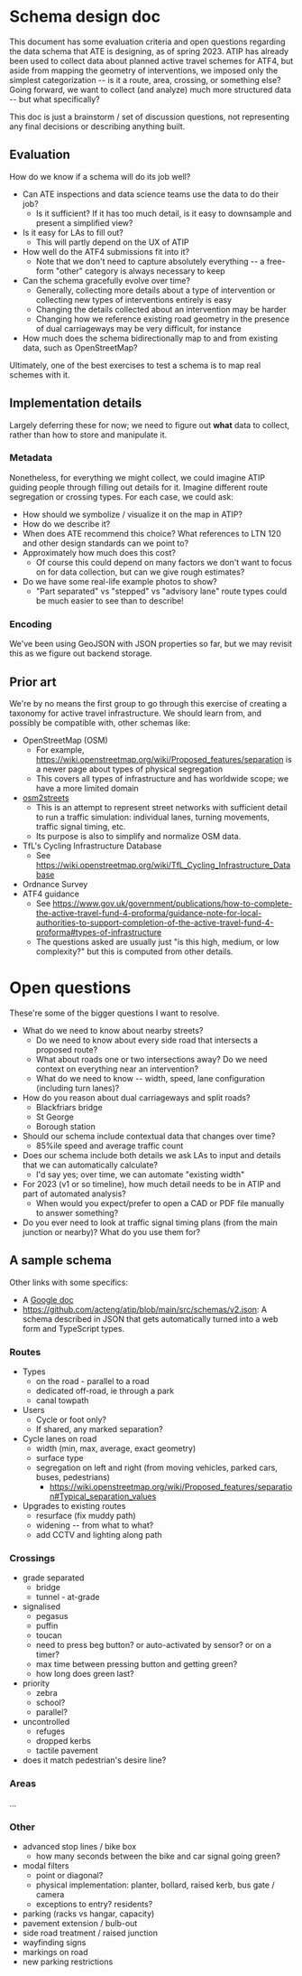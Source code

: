 # Schema design doc

This document has some evaluation criteria and open questions regarding the
data schema that ATE is designing, as of spring 2023.  ATIP has already been
used to collect data about planned active travel schemes for ATF4, but aside
from mapping the geometry of interventions, we imposed only the simplest
categorization -- is it a route, area, crossing, or something else? Going
forward, we want to collect (and analyze) much more structured data -- but what
specifically?

This doc is just a brainstorm / set of discussion questions, not representing any final decisions or describing anything built.

## Evaluation

How do we know if a schema will do its job well?

- Can ATE inspections and data science teams use the data to do their job?
  - Is it sufficient? If it has too much detail, is it easy to downsample and
    present a simplified view?
- Is it easy for LAs to fill out?
  - This will partly depend on the UX of ATIP
- How well do the ATF4 submissions fit into it?
  - Note that we don't need to capture absolutely everything -- a free-form
    "other" category is always necessary to keep
- Can the schema gracefully evolve over time?
  - Generally, collecting more details about a type of intervention or
    collecting new types of interventions entirely is easy
  - Changing the details collected about an intervention may be harder
  - Changing how we reference existing road geometry in the presence of dual
    carriageways may be very difficult, for instance
- How much does the schema bidirectionally map to and from existing data, such
  as OpenStreetMap?

Ultimately, one of the best exercises to test a schema is to map real schemes
with it.

## Implementation details

Largely deferring these for now; we need to figure out **what** data to collect,
rather than how to store and manipulate it.

### Metadata

Nonetheless, for everything we might collect, we could imagine ATIP guiding
people through filling out details for it. Imagine different route segregation
or crossing types. For each case, we could ask:

- How should we symbolize / visualize it on the map in ATIP?
- How do we describe it?
- When does ATE recommend this choice? What references to LTN 120 and other
  design standards can we point to?
- Approximately how much does this cost?
  - Of course this could depend on many factors we don't want to focus on for
    data collection, but can we give rough estimates?
- Do we have some real-life example photos to show?
  - "Part separated" vs "stepped" vs "advisory lane" route types could be much
    easier to see than to describe!

### Encoding

We've been using GeoJSON with JSON properties so far, but we may revisit this
as we figure out backend storage.

## Prior art

We're by no means the first group to go through this exercise of creating a
taxonomy for active travel infrastructure. We should learn from, and possibly be
compatible with, other schemas like:

- OpenStreetMap (OSM)
  - For example,
    <https://wiki.openstreetmap.org/wiki/Proposed_features/separation> is a
    newer page about types of physical segregation
  - This covers all types of infrastructure and has worldwide scope; we have a
    more limited domain
- [osm2streets](https://github.com/a-b-street/osm2streets)
  - This is an attempt to represent street networks with sufficient detail to
    run a traffic simulation: individual lanes, turning movements, traffic
    signal timing, etc.
  - Its purpose is also to simplify and normalize OSM data.
- TfL's Cycling Infrastructure Database
  - See
    <https://wiki.openstreetmap.org/wiki/TfL_Cycling_Infrastructure_Database>
- Ordnance Survey
- ATF4 guidance
  - See
    <https://www.gov.uk/government/publications/how-to-complete-the-active-travel-fund-4-proforma/guidance-note-for-local-authorities-to-support-completion-of-the-active-travel-fund-4-proforma#types-of-infrastructure>
  - The questions asked are usually just "is this high, medium, or low
    complexity?" but this is computed from other details.

# Open questions

These're some of the bigger questions I want to resolve.

- What do we need to know about nearby streets?
  - Do we need to know about every side road that intersects a proposed route?
  - What about roads one or two intersections away? Do we need context on
    everything near an intervention?
  - What do we need to know -- width, speed, lane configuration (including turn
    lanes)?
- How do you reason about dual carriageways and split roads?
  - Blackfriars bridge
  - St George
  - Borough station
- Should our schema include contextual data that changes over time?
  - 85%ile speed and average traffic count
- Does our schema include both details we ask LAs to input and details that we
  can automatically calculate?
  - I'd say yes; over time, we can automate "existing width"
- For 2023 (v1 or so timeline), how much detail needs to be in ATIP and part of
  automated analysis?
  - When would you expect/prefer to open a CAD or PDF file manually to answer
    something?
- Do you ever need to look at traffic signal timing plans (from the main
  junction or nearby)? What do you use them for?

## A sample schema

Other links with some specifics:

- A [Google doc](https://docs.google.com/document/d/1fi8OupRlI4HptWIF_NTdp73XQmqYwOcSYBaeiN2z5jY/edit?usp=sharing)
- <https://github.com/acteng/atip/blob/main/src/schemas/v2.json>: A schema described in JSON that gets automatically turned into a web form and TypeScript types.

### Routes

- Types
  - on the road - parallel to a road
  - dedicated off-road, ie through a park
  - canal towpath
- Users
  - Cycle or foot only?
  - If shared, any marked separation?
- Cycle lanes on road
  - width (min, max, average, exact geometry)
  - surface type
  - segregation on left and right (from moving vehicles, parked cars, buses,
    pedestrians)
    - <https://wiki.openstreetmap.org/wiki/Proposed_features/separation#Typical_separation_values>
- Upgrades to existing routes
  - resurface (fix muddy path)
  - widening -- from what to what?
  - add CCTV and lighting along path

### Crossings

- grade separated
  - bridge
  - tunnel - at-grade
- signalised
  - pegasus
  - puffin
  - toucan
  - need to press beg button? or auto-activated by sensor? or on a timer?
  - max time between pressing button and getting green?
  - how long does green last?
- priority
  - zebra
  - school?
  - parallel?
- uncontrolled
  - refuges
  - dropped kerbs
  - tactile pavement
- does it match pedestrian's desire line?

### Areas

...

### Other

- advanced stop lines / bike box
  - how many seconds between the bike and car signal going green?
- modal filters
  - point or diagonal?
  - physical implementation: planter, bollard, raised kerb, bus gate / camera
  - exceptions to entry? residents?
- parking (racks vs hangar, capacity)
- pavement extension / bulb-out
- side road treatment / raised junction
- wayfinding signs
- markings on road
- new parking restrictions
